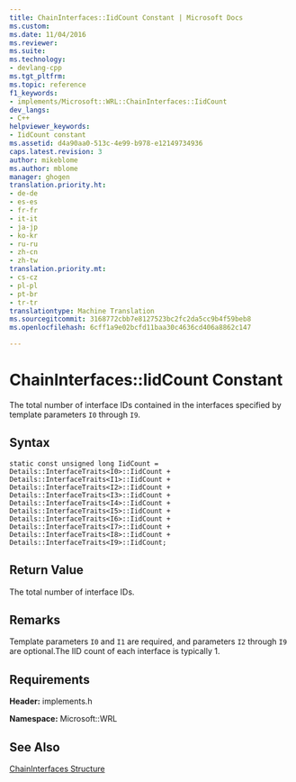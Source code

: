 ```yaml
---
title: ChainInterfaces::IidCount Constant | Microsoft Docs
ms.custom: 
ms.date: 11/04/2016
ms.reviewer: 
ms.suite: 
ms.technology:
- devlang-cpp
ms.tgt_pltfrm: 
ms.topic: reference
f1_keywords:
- implements/Microsoft::WRL::ChainInterfaces::IidCount
dev_langs:
- C++
helpviewer_keywords:
- IidCount constant
ms.assetid: d4a90aa0-513c-4e99-b978-e12149734936
caps.latest.revision: 3
author: mikeblome
ms.author: mblome
manager: ghogen
translation.priority.ht:
- de-de
- es-es
- fr-fr
- it-it
- ja-jp
- ko-kr
- ru-ru
- zh-cn
- zh-tw
translation.priority.mt:
- cs-cz
- pl-pl
- pt-br
- tr-tr
translationtype: Machine Translation
ms.sourcegitcommit: 3168772cbb7e8127523bc2fc2da5cc9b4f59beb8
ms.openlocfilehash: 6cff1a9e02bcfd11baa30c4636cd406a8862c147

---
```

# ChainInterfaces::IidCount Constant
The total number of interface IDs contained in the interfaces specified by template parameters `I0` through `I9`.  
  
## Syntax  
  
```  
static const unsigned long IidCount = Details::InterfaceTraits<I0>::IidCount + Details::InterfaceTraits<I1>::IidCount + Details::InterfaceTraits<I2>::IidCount + Details::InterfaceTraits<I3>::IidCount + Details::InterfaceTraits<I4>::IidCount + Details::InterfaceTraits<I5>::IidCount + Details::InterfaceTraits<I6>::IidCount + Details::InterfaceTraits<I7>::IidCount + Details::InterfaceTraits<I8>::IidCount + Details::InterfaceTraits<I9>::IidCount;  
```  
  
## Return Value  
 The total number of interface IDs.  
  
## Remarks  
 Template parameters `I0` and `I1` are required, and parameters `I2` through `I9` are optional.The IID count of each interface is typically 1.  
  
## Requirements  
 **Header:** implements.h  
  
 **Namespace:** Microsoft::WRL  
  
## See Also  
 [ChainInterfaces Structure](../windows/chaininterfaces-structure.md)


<!--HONumber=Jan17_HO2-->


